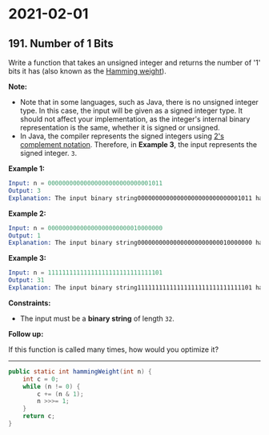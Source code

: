 # 2021-02-01

## 191. Number of 1 Bits

Write a function that takes an unsigned integer and returns the number of '1' bits it has (also known as the [Hamming weight](http://en.wikipedia.org/wiki/Hamming_weight)).

**Note:**

- Note that in some languages, such as Java, there is no unsigned integer type. In this case, the input will be given as a signed integer type. It should not affect your implementation, as the integer's internal binary representation is the same, whether it is signed or unsigned.
- In Java, the compiler represents the signed integers using [2's complement notation](https://en.wikipedia.org/wiki/Two%27s_complement). Therefore, in **Example 3**, the input represents the signed integer. `3`.

**Example 1:**

```s
Input: n = 00000000000000000000000000001011
Output: 3
Explanation: The input binary string00000000000000000000000000001011 has a total of three '1' bits.
```

**Example 2:**

```s
Input: n = 00000000000000000000000010000000
Output: 1
Explanation: The input binary string00000000000000000000000010000000 has a total of one '1' bit.
```

**Example 3:**

```s
Input: n = 11111111111111111111111111111101
Output: 31
Explanation: The input binary string11111111111111111111111111111101 has a total of thirty one '1' bits.
```

**Constraints:**

- The input must be a **binary string** of length `32`.

**Follow up:**

If this function is called many times, how would you optimize it?

---

```java
public static int hammingWeight(int n) {
    int c = 0;
    while (n != 0) {
        c += (n & 1);
        n >>>= 1;
    }
    return c;
}
```
